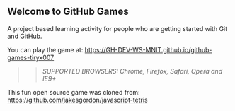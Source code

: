 ## Welcome to GitHub Games

A project based learning activity for people who are getting started with Git and GitHub.

You can play the game at:  https://GH-DEV-WS-MNIT.github.io/github-games-tiryx007

>> _*SUPPORTED BROWSERS*: Chrome, Firefox, Safari, Opera and IE9+_

This fun open source game was cloned from: https://github.com/jakesgordon/javascript-tetris
